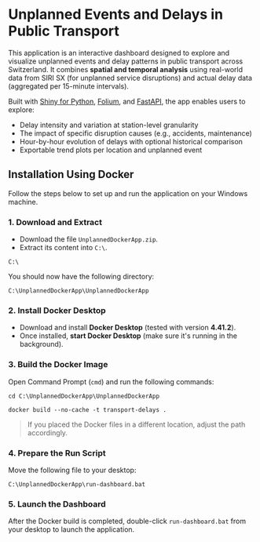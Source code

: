 # Unplanned Events and Delays in Public Transport

This application is an interactive dashboard designed to explore and visualize unplanned events and delay patterns in public transport across Switzerland. It combines **spatial and temporal analysis** using real-world data from SIRI SX (for unplanned service disruptions) and actual delay data (aggregated per 15-minute intervals).

Built with [Shiny for Python](https://shiny.posit.co/py/), [Folium](https://python-visualization.github.io/folium/), and [FastAPI](https://fastapi.tiangolo.com/), the app enables users to explore:

- Delay intensity and variation at station-level granularity
- The impact of specific disruption causes (e.g., accidents, maintenance)
- Hour-by-hour evolution of delays with optional historical comparison
- Exportable trend plots per location and unplanned event

## Installation Using Docker

Follow the steps below to set up and run the application on your Windows machine.

### 1. Download and Extract

- Download the file `UnplannedDockerApp.zip`.
- Extract its content into `C:\`.
```
C:\
```

You should now have the following directory:

```
C:\UnplannedDockerApp\UnplannedDockerApp
```

### 2. Install Docker Desktop

- Download and install **Docker Desktop** (tested with version **4.41.2**).
- Once installed, **start Docker Desktop** (make sure it's running in the background).

### 3. Build the Docker Image

Open Command Prompt (`cmd`) and run the following commands:

```
cd C:\UnplannedDockerApp\UnplannedDockerApp
```
```
docker build --no-cache -t transport-delays .
```

> If you placed the Docker files in a different location, adjust the path accordingly.

### 4. Prepare the Run Script

Move the following file to your desktop:

```
C:\UnplannedDockerApp\run-dashboard.bat
```

### 5. Launch the Dashboard

After the Docker build is completed, double-click `run-dashboard.bat` from your desktop to launch the application.
